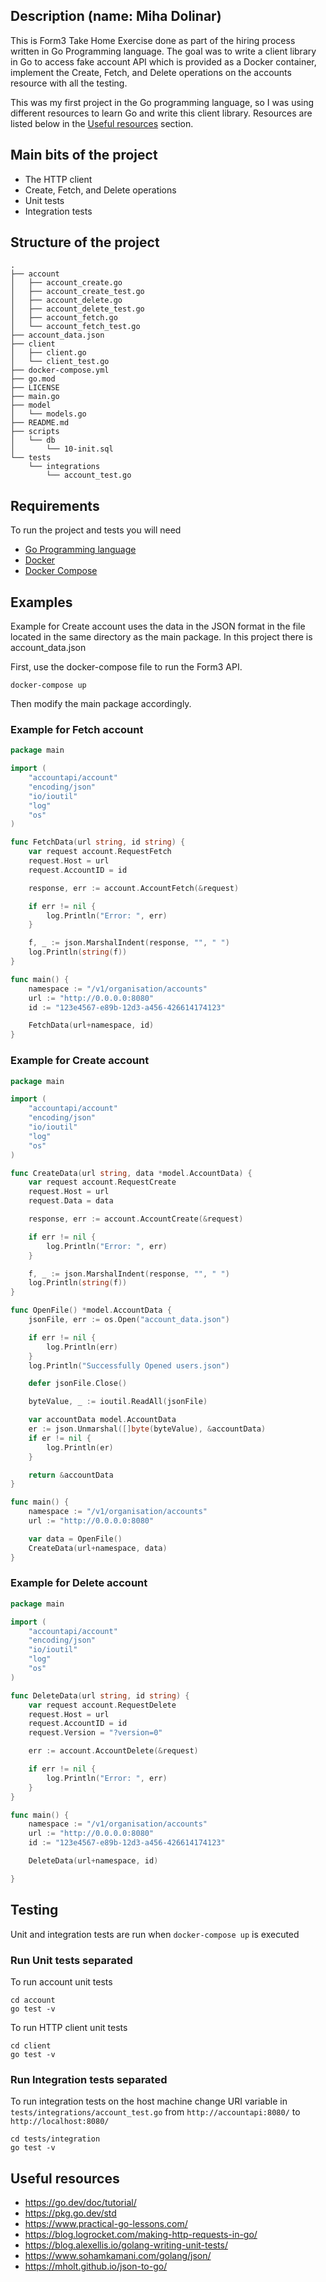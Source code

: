 ## Description (name: Miha Dolinar)
This is Form3 Take Home Exercise done as part of the hiring process written in Go Programming language. The goal was to write a client library in Go to access fake account API which is provided as a Docker container, implement the Create, Fetch, and Delete operations on the accounts resource with all the testing.

This was my first project in the Go programming language, so I was using different resources to learn Go and write this client library. Resources are listed below in the [Useful resources](#useful-resources) section.

## Main bits of the project
* The HTTP client
* Create, Fetch, and Delete operations
* Unit tests
* Integration tests

## Structure of the project
```
.
├── account
│   ├── account_create.go
│   ├── account_create_test.go
│   ├── account_delete.go
│   ├── account_delete_test.go
│   ├── account_fetch.go
│   └── account_fetch_test.go
├── account_data.json
├── client
│   ├── client.go
│   └── client_test.go
├── docker-compose.yml
├── go.mod
├── LICENSE
├── main.go
├── model
│   └── models.go
├── README.md
├── scripts
│   └── db
│       └── 10-init.sql
└── tests
    └── integrations
        └── account_test.go

```

## Requirements
To run the project and tests you will need
* [Go Programming language](https://go.dev/doc/install)
* [Docker](https://www.docker.com/get-started)
* [Docker Compose](https://docs.docker.com/compose/install/)

## Examples
Example for Create account uses the data in the JSON format in the file located in the same directory as the main package. In this project there is account_data.json

First, use the docker-compose file to run the Form3 API.

```
docker-compose up
```

Then modify the main package accordingly.

### Example for Fetch account

```Go
package main

import (
	"accountapi/account"
	"encoding/json"
	"io/ioutil"
	"log"
	"os"
)

func FetchData(url string, id string) {
	var request account.RequestFetch
	request.Host = url
	request.AccountID = id

	response, err := account.AccountFetch(&request)

	if err != nil {
		log.Println("Error: ", err)
	}

	f, _ := json.MarshalIndent(response, "", " ")
	log.Println(string(f))
}

func main() {
	namespace := "/v1/organisation/accounts"
	url := "http://0.0.0.0:8080"
	id := "123e4567-e89b-12d3-a456-426614174123"

	FetchData(url+namespace, id)
}
```

### Example for Create account
```Go
package main

import (
	"accountapi/account"
	"encoding/json"
	"io/ioutil"
	"log"
	"os"
)

func CreateData(url string, data *model.AccountData) {
	var request account.RequestCreate
	request.Host = url
	request.Data = data

	response, err := account.AccountCreate(&request)

	if err != nil {
		log.Println("Error: ", err)
	}

	f, _ := json.MarshalIndent(response, "", " ")
	log.Println(string(f))
}

func OpenFile() *model.AccountData {
	jsonFile, err := os.Open("account_data.json")

	if err != nil {
		log.Println(err)
	}
	log.Println("Successfully Opened users.json")

	defer jsonFile.Close()

	byteValue, _ := ioutil.ReadAll(jsonFile)

	var accountData model.AccountData
	er := json.Unmarshal([]byte(byteValue), &accountData)
	if er != nil {
		log.Println(er)
	}

	return &accountData
}

func main() {
	namespace := "/v1/organisation/accounts"
	url := "http://0.0.0.0:8080"

	var data = OpenFile()
	CreateData(url+namespace, data)
}
```

### Example for Delete account
```Go
package main

import (
	"accountapi/account"
	"encoding/json"
	"io/ioutil"
	"log"
	"os"
)

func DeleteData(url string, id string) {
	var request account.RequestDelete
	request.Host = url
	request.AccountID = id
	request.Version = "?version=0"

	err := account.AccountDelete(&request)

	if err != nil {
		log.Println("Error: ", err)
	}
}

func main() {
	namespace := "/v1/organisation/accounts"
	url := "http://0.0.0.0:8080"
	id := "123e4567-e89b-12d3-a456-426614174123"

	DeleteData(url+namespace, id)

}
```

## Testing
Unit and integration tests are run when `docker-compose up` is executed

### Run Unit tests separated
To run account unit tests

```
cd account
go test -v
```

To run HTTP client unit tests

```
cd client
go test -v
```
### Run Integration tests separated
To run integration tests on the host machine change URI variable in `tests/integrations/account_test.go` from `http://accountapi:8080/` to `http://localhost:8080/`

```
cd tests/integration
go test -v
```

## Useful resources
* https://go.dev/doc/tutorial/
* https://pkg.go.dev/std
* https://www.practical-go-lessons.com/
* https://blog.logrocket.com/making-http-requests-in-go/
* https://blog.alexellis.io/golang-writing-unit-tests/
* https://www.sohamkamani.com/golang/json/
* https://mholt.github.io/json-to-go/
